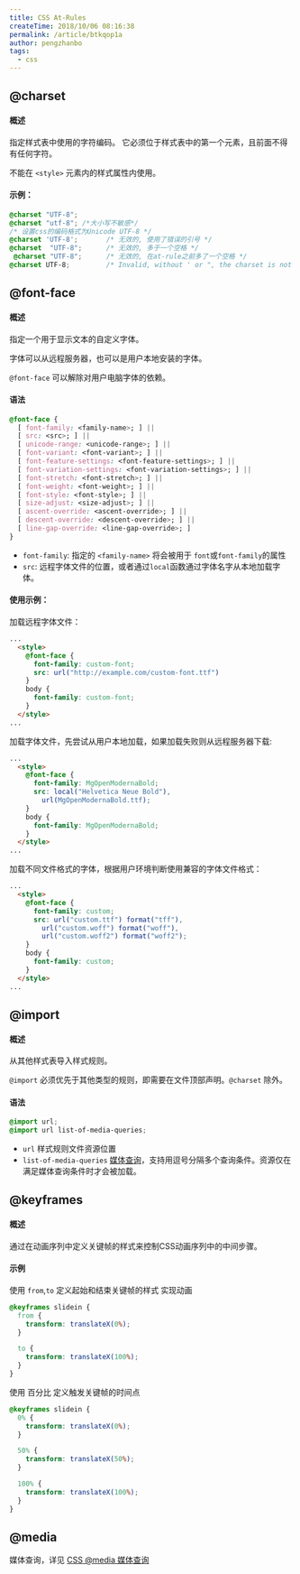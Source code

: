 ```yaml
---
title: CSS At-Rules
createTime: 2018/10/06 08:16:38
permalink: /article/btkqop1a
author: pengzhanbo
tags: 
  - css
---
```


## @charset

#### 概述
指定样式表中使用的字符编码。 它必须位于样式表中的第一个元素，且前面不得有任何字符。

不能在 `<style>` 元素内的样式属性内使用。

#### 示例：
``` css
@charset "UTF-8";
@charset "utf-8"; /*大小写不敏感*/
/* 设置css的编码格式为Unicode UTF-8 */
@charset 'UTF-8';       /* 无效的, 使用了错误的引号 */
@charset  "UTF-8";      /* 无效的, 多于一个空格 */
 @charset "UTF-8";      /* 无效的, 在at-rule之前多了一个空格 */
@charset UTF-8;         /* Invalid, without ' or ", the charset is not a CSS <string> */
```

## @font-face

#### 概述
指定一个用于显示文本的自定义字体。

字体可以从远程服务器，也可以是用户本地安装的字体。

`@font-face` 可以解除对用户电脑字体的依赖。

#### 语法

``` css
@font-face {
  [ font-family: <family-name>; ] ||
  [ src: <src>; ] ||
  [ unicode-range: <unicode-range>; ] ||
  [ font-variant: <font-variant>; ] ||
  [ font-feature-settings: <font-feature-settings>; ] ||
  [ font-variation-settings: <font-variation-settings>; ] ||
  [ font-stretch: <font-stretch>; ] ||
  [ font-weight: <font-weight>; ] ||
  [ font-style: <font-style>; ] ||
  [ size-adjust: <size-adjust>; ] ||
  [ ascent-override: <ascent-override>; ] ||
  [ descent-override: <descent-override>; ] ||
  [ line-gap-override: <line-gap-override>; ]
}
```
- `font-family`: 指定的 `<family-name>` 将会被用于 `font`或`font-family`的属性
- `src`: 远程字体文件的位置，或者通过`local`函数通过字体名字从本地加载字体。

#### 使用示例：
加载远程字体文件：

``` html
...
  <style>
    @font-face {
      font-family: custom-font;
      src: url("http://example.com/custom-font.ttf")
    }
    body {
      font-family: custom-font;
    }
  </style>
...
```
加载字体文件，先尝试从用户本地加载，如果加载失败则从远程服务器下载:

``` html
...
  <style>
    @font-face {
      font-family: MgOpenModernaBold;
      src: local("Helvetica Neue Bold"),
        url(MgOpenModernaBold.ttf);
    }
    body {
      font-family: MgOpenModernaBold;
    }
  </style>
...
```
加载不同文件格式的字体，根据用户环境判断使用兼容的字体文件格式：
``` html
...
  <style>
    @font-face {
      font-family: custom;
      src: url("custom.ttf") format("tff"),
        url("custom.woff") format("woff"),
        url("custom.woff2") format("woff2");
    }
    body {
      font-family: custom;
    }
  </style>
...
```

## @import

#### 概述
从其他样式表导入样式规则。

`@import` 必须优先于其他类型的规则，即需要在文件顶部声明。`@charset` 除外。

#### 语法
``` css
@import url;
@import url list-of-media-queries;
```
- `url` 样式规则文件资源位置
- `list-of-media-queries` [媒体查询](https://developer.mozilla.org/en-US/docs/Web/CSS/Media_Queries/Using_media_queries)，支持用逗号分隔多个查询条件。资源仅在满足媒体查询条件时才会被加载。


## @keyframes

#### 概述
通过在动画序列中定义关键帧的样式来控制CSS动画序列中的中间步骤。

#### 示例
使用 `from`,`to` 定义起始和结束关键帧的样式 实现动画
``` css
@keyframes slidein {
  from {
    transform: translateX(0%); 
  }

  to {
    transform: translateX(100%);
  }
}
```
使用 百分比 定义触发关键帧的时间点
``` css
@keyframes slidein {
  0% {
    transform: translateX(0%); 
  }

  50% {
    transform: translateX(50%); 
  }

  100% {
    transform: translateX(100%);
  }
}
```

## @media

媒体查询，详见 [CSS @media 媒体查询](/post/fe5ruia1/)
